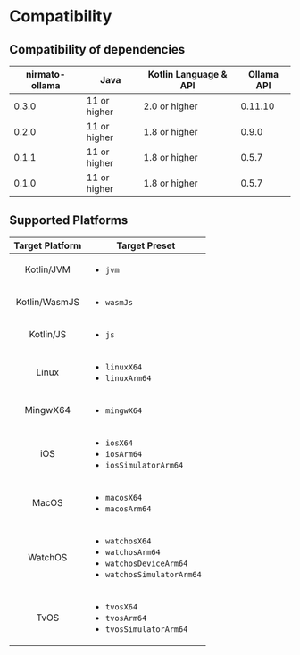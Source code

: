 # Compatibility

## Compatibility of dependencies

| nirmato-ollama | Java         | Kotlin Language & API | Ollama API |
|----------------|--------------|-----------------------|------------|
| 0.3.0          | 11 or higher | 2.0 or higher         | 0.11.10    |
| 0.2.0          | 11 or higher | 1.8 or higher         | 0.9.0      |
| 0.1.1          | 11 or higher | 1.8 or higher         | 0.5.7      |
| 0.1.0          | 11 or higher | 1.8 or higher         | 0.5.7      |

## Supported Platforms

| Target Platform | Target Preset                                                                                                      |
|:---------------:|--------------------------------------------------------------------------------------------------------------------|
|   Kotlin/JVM    | <ul><li>`jvm`</li></ul>                                                                                            |
|  Kotlin/WasmJS  | <ul><li>`wasmJs`</li></ul>                                                                                         |
|    Kotlin/JS    | <ul><li>`js`</li></ul>                                                                                             |
|      Linux      | <ul><li>`linuxX64`</li><li>`linuxArm64`</li></ul>                                                                  |
|    MingwX64     | <ul><li>`mingwX64`</li></ul>                                                                                       |
|       iOS       | <ul><li>`iosX64`</li><li>`iosArm64`</li><li>`iosSimulatorArm64`</li></ul>                                          |
|      MacOS      | <ul><li>`macosX64`</li><li>`macosArm64`</li></ul>                                                                  |
|     WatchOS     | <ul><li>`watchosX64`</li><li>`watchosArm64`</li><li>`watchosDeviceArm64`</li><li>`watchosSimulatorArm64`</li></ul> |
|      TvOS       | <ul><li>`tvosX64`</li><li>`tvosArm64`</li><li>`tvosSimulatorArm64`</li></ul>                                       |
